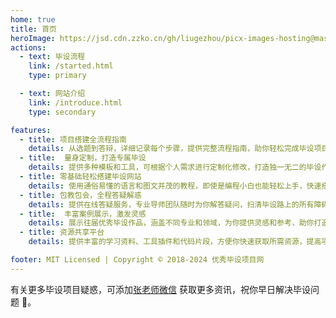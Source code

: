 ```yaml
---
home: true
title: 首页
heroImage: https://jsd.cdn.zzko.cn/gh/liugezhou/picx-images-hosting@master/logo.webp
actions:
  - text: 毕设流程 
    link: /started.html
    type: primary

  - text: 网站介绍
    link: /introduce.html
    type: secondary

features:
  - title: 项目搭建全流程指南
    details: 从选题到答辩，详细记录每个步骤，提供完整流程指南，助你轻松完成毕设项目
  - title:  量身定制，打造专属毕设
    details: 提供多种模板和工具，可根据个人需求进行定制化修改，打造独一无二的毕设作品。
  - title: 零基础轻松搭建毕设网站
    details: 使用通俗易懂的语言和图文并茂的教程，即使是编程小白也能轻松上手，快速搭建属于自己的毕设网站。
  - title: 包教包会，全程答疑解惑
    details: 提供在线答疑服务，专业导师团队随时为你解答疑问，扫清毕设路上的所有障碍。
  - title:  丰富案例展示，激发灵感
    details: 展示往届优秀毕设作品，涵盖不同专业和领域，为你提供灵感和参考，助你打造更具创意的毕设项目。
  - title: 资源共享平台
    details: 提供丰富的学习资料、工具插件和代码片段，方便你快速获取所需资源，提高项目开发效率。

footer: MIT Licensed | Copyright © 2018-2024 优秀毕设项目网
---
```


有关更多毕设项目疑惑，可添加[张老师微信][liulaoshi] 获取更多资讯，祝你早日解决毕设问题 :tada:。

[liulaoshi]: https://imgse.com/i/pADrurt
